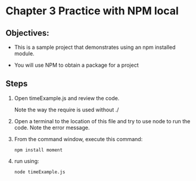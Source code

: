 # Chapter 3 Practice with NPM local
## Objectives:

* This is a sample project that demonstrates using an npm installed module.

* You will use NPM to obtain a package for a project

## Steps

1. Open timeExample.js and review the code.

    Note the way the require is used without ./

1. Open a terminal to the location of this file and try to use node to run the code. Note the error message.

1. From the command window, execute this command:
    
    ``` npm install moment ```
 
1. run using:

    ``` node timeExample.js ```